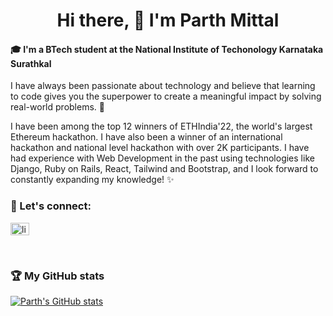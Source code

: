 <h1 align="center"> Hi there, 👋 I'm Parth Mittal</h1>


#### 🎓 I'm a BTech student at the National Institute of Techonology Karnataka Surathkal

I have always been passionate about technology and believe that learning to code gives you the superpower to create a meaningful impact by solving real-world problems. 🚀

I have been among the top 12 winners of ETHIndia'22, the world's largest Ethereum hackathon. I have also been a winner of an international hackathon and national level hackathon with over 2K participants. I have had experience with Web Development in the past using technologies like Django, Ruby on Rails, React, Tailwind and Bootstrap, and I look forward to constantly expanding my knowledge! ✨
<br/>

### :email: Let's connect:

<a href="https://www.linkedin.com/in/parth-mittal-b98b50201/" target="blank"><img align="center" src="https://cdn-icons-png.flaticon.com/512/174/174857.png" alt="linkedin" height="20" width="30" /></a>

<br/>

### 🏆 My GitHub stats

[![Parth's GitHub stats](https://github-readme-stats.vercel.app/api?username=mittal-parth&count_private=true&show_icons=true&theme=algolia&include_all_commits=true)](https://github.com/anuraghazra/github-readme-stats)
